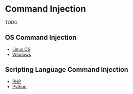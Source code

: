 # Command Injection

TODO


## OS Command Injection
- [Linux OS](./linux_command_injection.md)
- [Windows](./windows_command_injection.md)

## Scripting Language Command Injection
- [PHP](./php_command_injection.md)
- [Python](./python_command_injection.md)